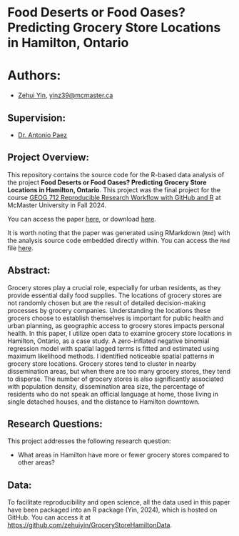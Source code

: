# Food Deserts or Food Oases? Predicting Grocery Store Locations in Hamilton, Ontario

# Authors:

- [Zehui Yin](https://zehuiyin.github.io/), [yinz39@mcmaster.ca](mailto:yinz39@mcmaster.ca)

## Supervision:

- [Dr. Antonio Paez](https://experts.mcmaster.ca/display/paezha)

## Project Overview:

This repository contains the source code for the R-based data analysis of the project 
**Food Deserts or Food Oases? Predicting Grocery Store Locations in Hamilton, Ontario**. 
This project was the final project for the course 
[GEOG 712 Reproducible Research Workflow with GitHub and R](https://academiccalendars.romcmaster.ca/preview_course.php?catoid=55&coid=274877) 
at McMaster University in Fall 2024.

You can access the paper [here](https://github.com/zehuiyin/grocery_store_hamilton/blob/main/grocery_store_hamilton/grocery_store_hamilton.pdf), or download [here](https://raw.githubusercontent.com/zehuiyin/grocery_store_hamilton/refs/heads/main/grocery_store_hamilton/grocery_store_hamilton.pdf).

It is worth noting that the paper was generated using RMarkdown (`Rmd`) with the analysis source code embedded directly within. You can access the `Rmd` file [here](https://github.com/zehuiyin/grocery_store_hamilton/blob/main/grocery_store_hamilton/grocery_store_hamilton.Rmd).

## Abstract:

Grocery stores play a crucial role, especially for urban residents, as they provide essential daily food supplies. The locations of grocery stores are not randomly chosen but are the result of detailed decision-making processes by grocery companies. Understanding the locations these grocers choose to establish themselves is important for public health and urban planning, as geographic access to grocery stores impacts personal health. In this paper, I utilize open data to examine grocery store locations in Hamilton, Ontario, as a case study. A zero-inflated negative binomial regression model with spatial lagged terms is fitted and estimated using maximum likelihood methods. I identified noticeable spatial patterns in grocery store locations. Grocery stores tend to cluster in nearby dissemination areas, but when there are too many grocery stores, they tend to disperse. The number of grocery stores is also significantly associated with population density, dissemination area size, the percentage of residents who do not speak an official language at home, those living in single detached houses, and the distance to Hamilton downtown.

## Research Questions:

This project addresses the following research question:
- What areas in Hamilton have more or fewer grocery stores compared to other areas?

## Data:

To facilitate reproducibility and open science, all the data used in this paper have been packaged into an R package (Yin, 2024), which is hosted on GitHub. You can access it at <https://github.com/zehuiyin/GroceryStoreHamiltonData>.
